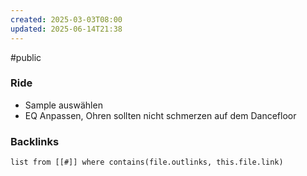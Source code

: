 ```yaml
---
created: 2025-03-03T08:00
updated: 2025-06-14T21:38
---
```

#public
### Ride
- Sample auswählen
- EQ Anpassen, Ohren sollten nicht schmerzen auf dem Dancefloor


### Backlinks
```dataview 
list from [[#]] where contains(file.outlinks, this.file.link)
```

